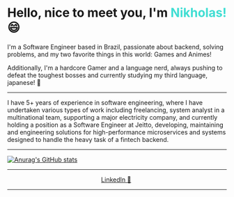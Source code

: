 <h1> Hello, nice to meet you, I'm <strong style="color:#41ded3">Nikholas!</strong>  😄</h1>

<p> I'm a Software Engineer based in Brazil, passionate about backend, solving problems, and my two favorite things in this world: Games and Animes!</p>
Additionally, I'm a hardcore Gamer and a language nerd, always pushing to defeat the toughest bosses and currently studying my third language, japanese! 🎲
<hr>
I have 5+ years of experience in software engineering, where I have undertaken various types of work including freelancing, system analyst in a multinational team, supporting a major electricity company, and currently holding a position as a Software Engineer at Jeitto, developing, maintaining and engineering solutions for high-performance microservices and systems designed to handle the heavy task of a fintech backend.
<hr>

[![Anurag's GitHub stats](https://github-readme-stats.vercel.app/api?username=nikholasborges&hide=stars&show_icons=true&theme=dark#gh-dark-mode-only&count_private=true)](https://github.com/anuraghazra/github-readme-stats)

---

<center>

[LinkedIn 💼](https://www.linkedin.com/in/nikholas-martins-borges-5152471b6/)&nbsp;

</center>

---

